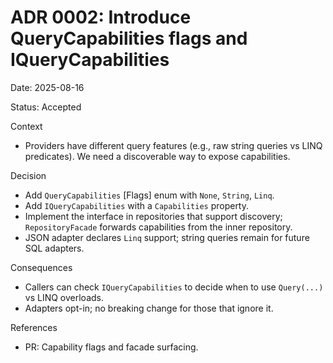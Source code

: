 # ADR 0002: Introduce QueryCapabilities flags and IQueryCapabilities

Date: 2025-08-16

Status: Accepted

Context
- Providers have different query features (e.g., raw string queries vs LINQ predicates). We need a discoverable way to expose capabilities.

Decision
- Add `QueryCapabilities` [Flags] enum with `None`, `String`, `Linq`.
- Add `IQueryCapabilities` with a `Capabilities` property.
- Implement the interface in repositories that support discovery; `RepositoryFacade` forwards capabilities from the inner repository.
- JSON adapter declares `Linq` support; string queries remain for future SQL adapters.

Consequences
- Callers can check `IQueryCapabilities` to decide when to use `Query(...)` vs LINQ overloads.
- Adapters opt-in; no breaking change for those that ignore it.

References
- PR: Capability flags and facade surfacing.
